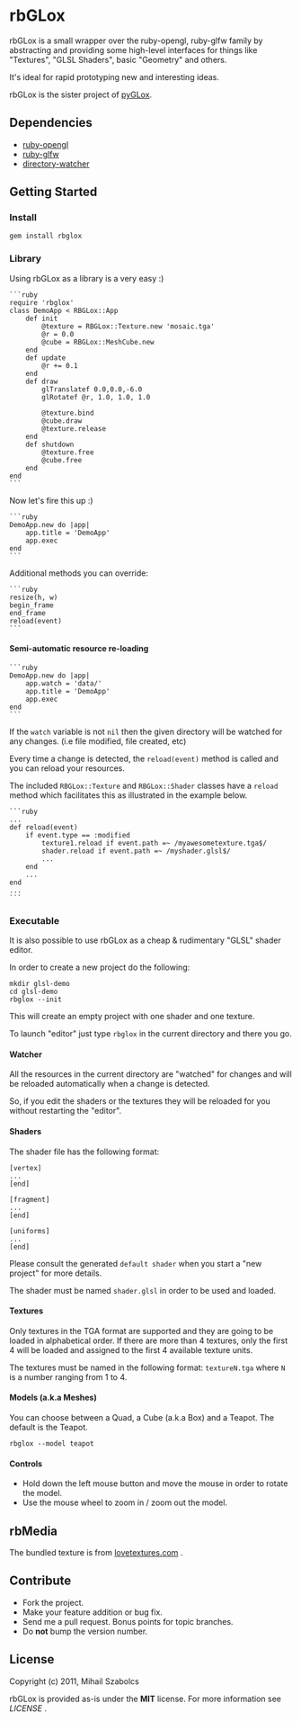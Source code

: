 rbGLox
======
rbGLox is a small wrapper over the ruby-opengl, ruby-glfw family by abstracting 
and providing some high-level interfaces for things like "Textures",
"GLSL Shaders", basic "Geometry" and others.

It's ideal for rapid prototyping new and interesting ideas.

rbGLox is the sister project of [pyGLox](http://github.com/icebreaker/pyGLox).

Dependencies
------------
* [ruby-opengl](https://rubygems.org/gems/ruby-opengl)
* [ruby-glfw](https://rubygems.org/gems/ruby-glfw)
* [directory-watcher](https://rubygems.org/gems/directory_watcher)

Getting Started
---------------

### Install

	gem install rbglox

### Library

Using rbGLox as a library is a very easy :)

	```ruby
	require 'rbglox'
	class DemoApp < RBGLox::App
  		def init
    		@texture = RBGLox::Texture.new 'mosaic.tga'
    		@r = 0.0 
    		@cube = RBGLox::MeshCube.new
  		end
  		def update
  			@r += 0.1
  		end
	  	def draw
    		glTranslatef 0.0,0.0,-6.0
    		glRotatef @r, 1.0, 1.0, 1.0
    		
    		@texture.bind
	    	@cube.draw
	  	  	@texture.release
  	  	end
	 	def shutdown
    		@texture.free
    		@cube.free
  		end 
	end
	```
	
Now let's fire this up :)

	```ruby
	DemoApp.new do |app|
  		app.title = 'DemoApp'
  		app.exec
	end
	```
	
Additional methods you can override:

	```ruby
	resize(h, w)
	begin_frame
	end_frame
	reload(event)
	```
	
#### Semi-automatic resource re-loading

	```ruby
	DemoApp.new do |app|
		app.watch = 'data/'
  		app.title = 'DemoApp'
  		app.exec
	end
	```
If the `watch` variable is not `nil` then the given directory will be watched
for any changes. (i.e file modified, file created, etc)

Every time a change is detected, the `reload(event)` method is called and you can
reload your resources.

The included `RBGLox::Texture` and `RBGLox::Shader` classes have a `reload` method 
which facilitates this as illustrated in the example below.

	```ruby
	...
	def reload(event)
		if event.type == :modified
			texture1.reload if event.path =~ /myawesometexture.tga$/
			shader.reload if event.path =~ /myshader.glsl$/
			...
		end
		...
	end
	...
	```
	
### Executable

It is also possible to use rbGLox as a cheap & rudimentary "GLSL" shader editor.

In order to create a new project do the following:

	mkdir glsl-demo
	cd glsl-demo
	rbglox --init
	
This will create an empty project with one shader and one texture.

To launch "editor" just type `rbglox` in the current directory and there you go.

#### Watcher

All the resources in the current directory are "watched" for changes and will be
reloaded automatically when a change is detected.

So, if you edit the shaders or the textures they will be reloaded for you without
restarting the "editor".

#### Shaders

The shader file has the following format:

	[vertex]
	...
	[end]
	
	[fragment]
	...
	[end]
	
	[uniforms]
	...
	[end]
	
Please consult the generated `default shader` when you start a "new project" for 
more details.

The shader must be named `shader.glsl` in order to be used and loaded.


#### Textures

Only textures in the TGA format are supported and they are going to be loaded
in alphabetical order. If there are more than 4 textures, only the first 4
will be loaded and assigned to the first 4 available texture units.

The textures must be named in the following format: `textureN.tga` where `N`
is a number ranging from 1 to 4.

#### Models (a.k.a Meshes)

You can choose between a Quad, a Cube (a.k.a Box) and a Teapot. The default is
the Teapot.

	rbglox --model teapot
	
#### Controls

* Hold down the left mouse button and move the mouse in order to rotate the model.
* Use the mouse wheel to zoom in / zoom out the model.

rbMedia
-------
The bundled texture is from [lovetextures.com](http://lovetextures.com) .

Contribute
----------
* Fork the project.
* Make your feature addition or bug fix.
* Send me a pull request. Bonus points for topic branches.
* Do **not** bump the version number.

License
-------
Copyright (c) 2011, Mihail Szabolcs

rbGLox is provided as-is under the **MIT** license. For more information 
see *LICENSE* .
